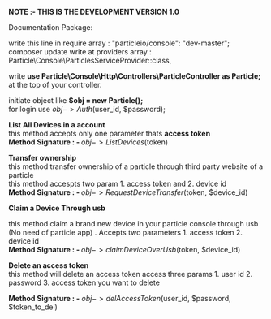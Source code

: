 <b>NOTE :- THIS IS THE DEVELOPMENT VERSION 1.0</b><br>

Documentation Package: <br> 

write this line in require array : "particleio/console": "dev-master"; <br> 
composer update
write at providers array : Particle\Console\ParticlesServiceProvider::class, <br> 

write  <b> use Particle\Console\Http\Controllers\ParticleController as Particle; </b> at the top of your controller. <br> 

initiate object  like <b>$obj = new Particle(); </b><br>
for login use $obj->Auth($user_id, $password); <br/>





<b>List All Devices in a account</b><br>
this method accepts only one parameter thats <b>access token</b><br> 
<b>Method Signature : - </b> $obj->ListDevices($token)<br/>


<b>Transfer ownership</b><br/>
this method transfer ownership of a particle through third party website of a particle<br/>
this method accespts two param 1. access token and 2. device id <br/>
<b>Method Signature : - </b> $obj->RequestDeviceTransfer($token, $device_id)<br/>

<b>Claim a Device Through usb</b><br/>

this method claim a brand new device in your particle console through usb (No need of particle app) . Accepts two parameters 1. access token 2. device id<br>
<b>Method Signature : - </b> $obj->claimDeviceOverUsb($token, $device_id)<br/>

<b>Delete an access token</b><br>
this method will delete an access token access three params 1. user id 2. password 3. access token you want to delete<br/>

<b>Method Signature : -</b> $obj->delAccessToken($user_id, $password, $token_to_del) <br/>
